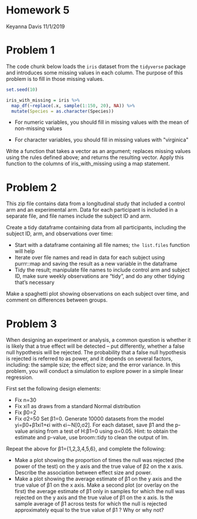 Homework 5
================
Keyanna Davis
11/1/2019

Problem 1
=========

The code chunk below loads the `iris` dataset from the `tidyverse` package and introduces some missing values in each column. The purpose of this problem is to fill in those missing values.

``` r
set.seed(10)

iris_with_missing = iris %>% 
  map_df(~replace(.x, sample(1:150, 20), NA)) %>%
  mutate(Species = as.character(Species))
```

-   For numeric variables, you should fill in missing values with the mean of non-missing values

-   For character variables, you should fill in missing values with "virginica"

Write a function that takes a vector as an argument; replaces missing values using the rules defined above; and returns the resulting vector. Apply this function to the columns of iris\_with\_missing using a map statement.

Problem 2
=========

This zip file contains data from a longitudinal study that included a control arm and an experimental arm. Data for each participant is included in a separate file, and file names include the subject ID and arm.

Create a tidy dataframe containing data from all participants, including the subject ID, arm, and observations over time:

-   Start with a dataframe containing all file names; `the list.files` function will help
-   Iterate over file names and read in data for each subject using purrr::map and saving the result as a new variable in the dataframe
-   Tidy the result; manipulate file names to include control arm and subject ID, make sure weekly observations are “tidy”, and do any other tidying that’s necessary

Make a spaghetti plot showing observations on each subject over time, and comment on differences between groups.

Problem 3
=========

When designing an experiment or analysis, a common question is whether it is likely that a true effect will be detected – put differently, whether a false null hypothesis will be rejected. The probability that a false null hypothesis is rejected is referred to as power, and it depends on several factors, including: the sample size; the effect size; and the error variance. In this problem, you will conduct a simulation to explore power in a simple linear regression.

First set the following design elements:

-   Fix n=30
-   Fix xi1 as draws from a standard Normal distribution
-   Fix β0=2
-   Fix σ2=50 Set β1=0. Generate 10000 datasets from the model yi=β0+β1xi1+ϵi with ϵi∼N\[0,σ2\]. For each dataset, save β̂1 and the p-value arising from a test of H:β1=0 using α=0.05. Hint: to obtain the estimate and p-value, use broom::tidy to clean the output of lm.

Repeat the above for β1={1,2,3,4,5,6}, and complete the following:

-   Make a plot showing the proportion of times the null was rejected (the power of the test) on the y axis and the true value of β2 on the x axis. Describe the association between effect size and power.
-   Make a plot showing the average estimate of β̂1 on the y axis and the true value of β1 on the x axis. Make a second plot (or overlay on the first) the average estimate of β̂1 only in samples for which the null was rejected on the y axis and the true value of β1 on the x axis. Is the sample average of β̂1 across tests for which the null is rejected approximately equal to the true value of β1 ? Why or why not?
